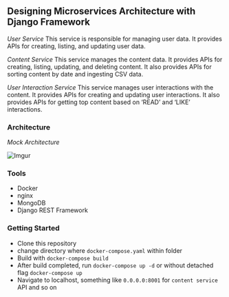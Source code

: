 ## Designing Microservices Architecture with Django Framework


*User Service*
This service is responsible for managing user data. It provides APIs for creating, listing, and updating user data.

*Content Service*
This service manages the content data. It provides APIs for creating, listing, updating, and deleting content. It also provides APIs for sorting content by date and ingesting CSV data.

*User Interaction Service*
This service manages user interactions with the content. It provides APIs for creating and updating user interactions. It also provides APIs for getting top content based on ‘READ’ and ‘LIKE’ interactions.


### Architecture
*Mock Architecture*


![Imgur](https://drive.google.com/file/d/1-7fB8Qn4rMYq0V_xoYOdbdX-5cgb4R0Y/view?usp=sharing)

### Tools

- Docker
- nginx
- MongoDB
- Django REST Framework

### Getting Started

- Clone this repository
- change directory where `docker-compose.yaml` within folder
- Build with `docker-compose build`
- After build completed, run `docker-compose up -d` or without detached flag `docker-compose up`
- Navigate to localhost, something like `0.0.0.0:8001` for `content service` API and so on

